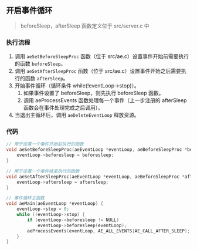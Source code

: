 ## 开启事件循环
> beforeSleep，afterSleep 函数定义位于 src/server.c 中

### 执行流程
1. 调用 `aeSetBeforeSleepProc` 函数（位于 src/ae.c）设置事件开始前需要执行的函数 `beforeSleep`。
1. 调用 `aeSetAfterSleepProc` 函数（位于 src/ae.c）设置事件开始之后需要执行的函数 `afterSleep`。
1. 开始事件循环（循环条件 while(!eventLoop->stop)）。
    1. 如果事件设置了 beforeSleep，则先执行 beforeSleep 函数。
    1. 调用 aeProcessEvents 函数处理每一个事件（上一步注册的 afterSleep 函数会在事件处理完成之后调用）。
1. 当退出主循环后，调用 `aeDeleteEventLoop` 释放资源。

### 代码
```c
// 用于设置一个事件开始前执行的函数
void aeSetBeforeSleepProc(aeEventLoop *eventLoop, aeBeforeSleepProc *beforesleep) {
    eventLoop->beforesleep = beforesleep;
}

// 用于设置一个事件结束执行的函数
void aeSetAfterSleepProc(aeEventLoop *eventLoop, aeBeforeSleepProc *aftersleep) {
    eventLoop->aftersleep = aftersleep;
}

// 事件循环主函数
void aeMain(aeEventLoop *eventLoop) {
    eventLoop->stop = 0;
    while (!eventLoop->stop) {
        if (eventLoop->beforesleep != NULL)
            eventLoop->beforesleep(eventLoop);
        aeProcessEvents(eventLoop, AE_ALL_EVENTS|AE_CALL_AFTER_SLEEP);
    }
}
```